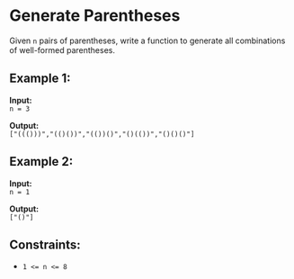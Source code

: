# Generate Parentheses

Given `n` pairs of parentheses, write a function to generate all combinations of well-formed parentheses.

## Example 1:

**Input:**  
`n = 3`  

**Output:**  
`["((()))","(()())","(())()","()(())","()()()"]`

## Example 2:

**Input:**  
`n = 1`  

**Output:**  
`["()"]`

## Constraints:

- `1 <= n <= 8`
